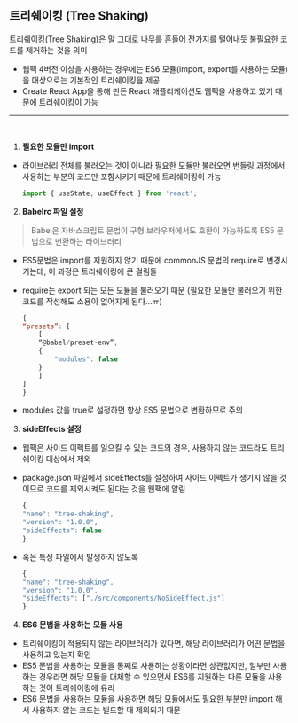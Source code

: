 ## 트리쉐이킹 (Tree Shaking)

트리쉐이킹(Tree Shaking)은 말 그대로 나무를 흔들어 잔가지를 털어내듯 불필요한 코드를 제거하는 것을 의미

- 웹팩 4버전 이상을 사용하는 경우에는 ES6 모듈(import, export를 사용하는 모듈)을 대상으로는 기본적인 트리쉐이킹을 제공
- Create React App을 통해 만든 React 애플리케이션도 웹팩을 사용하고 있기 때문에 트리쉐이킹이 가능

---

<br/>

1. **필요한 모듈만 import**

- 라이브러리 전체를 불러오는 것이 아니라 필요한 모듈만 불러오면 번들링 과정에서 사용하는 부분의 코드만 포함시키기 때문에 트리쉐이킹이 가능

    ```jsx
    import { useState, useEffect } from 'react';
    ```

2. **Babelrc 파일 설정**

>Babel은 자바스크립트 문법이 구형 브라우저에서도 호환이 가능하도록 ES5 문법으로 변환하는 라이브러리

- ES5문법은 import를 지원하지 않기 때문에 commonJS 문법의 require로 변경시키는데, 이 과정은 트리쉐이킹에 큰 걸림돌
- require는 export 되는 모든 모듈을 불러오기 때문 (필요한 모듈만 불러오기 위한 코드를 작성해도 소용이 없어지게 된다...ㅠ)

    ```jsx
    {
    “presets”: [ 
        [
        “@babel/preset-env”,
        {
            "modules": false
        }
        ]
    ]
    }
    ```

- modules 값을 true로 설정하면 항상 ES5 문법으로 변환하므로 주의

3. **sideEffects 설정**

- 웹팩은 사이드 이펙트를 일으킬 수 있는 코드의 경우, 사용하지 않는 코드라도 트리쉐이킹 대상에서 제외
- package.json 파일에서 sideEffects를 설정하여 사이드 이펙트가 생기지 않을 것이므로 코드를 제외시켜도 된다는 것을 웹팩에 알림

    ```jsx
    {
    "name": "tree-shaking",
    "version": "1.0.0",
    "sideEffects": false
    }
    ```

- 혹은 특정 파일에서 발생하지 않도록

    ```jsx
    {
    "name": "tree-shaking",
    "version": "1.0.0",
    "sideEffects": ["./src/components/NoSideEffect.js"]
    }
    ```

4. **ES6 문법을 사용하는 모듈 사용**

- 트리쉐이킹이 적용되지 않는 라이브러리가 있다면, 해당 라이브러리가 어떤 문법을 사용하고 있는지 확인
- ES5 문법을 사용하는 모듈을 통째로 사용하는 상황이라면 상관없지만, 일부만 사용하는 경우라면 해당 모듈을 대체할 수 있으면서 ES6를 지원하는 다른 모듈을 사용하는 것이 트리쉐이킹에 유리
- ES6 문법을 사용하는 모듈을 사용하면 해당 모듈에서도 필요한 부분만 import 해서 사용하지 않는 코드는 빌드할 때 제외되기 때문